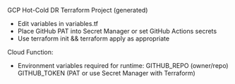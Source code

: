 GCP Hot-Cold DR Terraform Project (generated)
- Edit variables in variables.tf
- Place GitHub PAT into Secret Manager or set GitHub Actions secrets
- Use terraform init && terraform apply as appropriate

Cloud Function:
- Environment variables required for runtime:
  GITHUB_REPO (owner/repo)
  GITHUB_TOKEN (PAT or use Secret Manager with Terraform)
